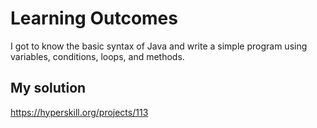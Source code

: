 # Learning Outcomes

I got to know the basic syntax of Java and write a simple program using variables, conditions, loops, and methods.

## My solution

https://hyperskill.org/projects/113
